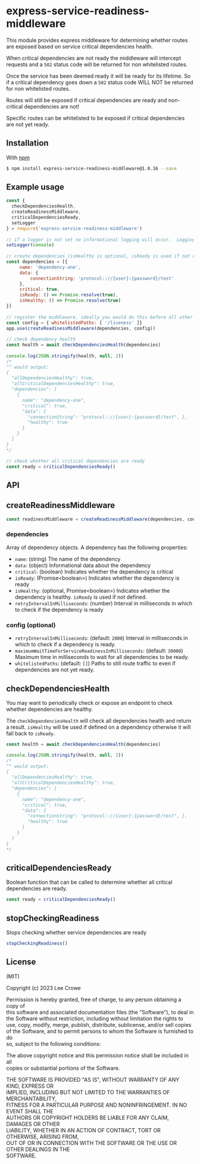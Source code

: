 
# express-service-readiness-middleware

This module provides express middleware for determining whether routes are exposed based on service critical dependencies health.

When critical dependencies are not ready the middleware will intercept requests and a `502` status code will be returned for non whitelisted routes.

Once the service has been deemed ready it will be ready for its lifetime. So if a critical dependency goes down a `502` status code WILL NOT be returned for non whitelisted routes.

Routes will still be exposed if critical dependencies are ready and non-critical dependencies are not!

Specific routes can be whitelisted to be exposed if critical dependencies are not yet ready.

## Installation

With [npm](http://npmjs.org)

```bash  
$ npm install express-service-readiness-middleware@1.0.16 --save
```  
  
## Example usage  
  
```js  
const {  
  checkDependenciesHealth, 
  createReadinessMiddleware,
  criticalDependenciesReady,
  setLogger
} = require('express-service-readiness-middleware')
  
// if a logger is not set no informational logging will occur.  Logging can be set using the 'setLogger' function.  The object must have a 'log' function.  
setLogger(console)  
  
// create dependencies (isHealthy is optional, isReady is used if not defined)
const dependencies = [{ 
     name: 'dependency-one',
     data: { 
         connectionString: 'protocol:://{user}:{password}/test'
     },
     critical: true,
     isReady: () => Promise.resolve(true),
     isHealthy: () => Promise.resolve(true)
}]  
  
// register the middleware, ideally you would do this before all other middlware  
const config = { whitelistedPaths: [ '/liveness' ]}  
app.use(createReadinessMiddleware(dependencies, config))  
  
// check dependency health  
const health = await checkDependenciesHealth(dependencies)  
  
console.log(JSON.stringify(health, null, 2))  
/*  
^^ would output:  
{
  "allDependenciesHealthy": true,
  "allCriticalDependenciesHealthy": true,  
  "dependencies": [
    {
      name": "dependency-one",
      "critical": true, 
      "data": {
        "connectionString": "protocol:://{user}:{password}/test", },
        "healthy": true
      }
    }
  ]
}  
*/

// check whether all critical dependencies are ready
const ready = criticalDependenciesReady()
```  

## API

## createReadinessMiddleware

```js  
const readinessMiddleware = createReadinessMiddleware(dependencies, config)  
```  

### dependencies

Array of dependency objects.  A dependency has the following properties:

- `name`: (string) The name of the dependency
- `data`: (object) Informational data about the dependency
- `critical`: (boolean) Indicates whether the dependency is critical
- `isReady`: (Promise&lt;boolean&gt;) Indicates whether the dependency is ready
- `isHealthy`: (optional, Promise&lt;boolean&gt;) Indicates whether the dependency is healthy. `isReady` is used if not defined.
- `retryIntervalInMilliseconds`: (number) Interval in milliseconds in which to check if the dependency is ready

### config (optional)

- `retryIntervalInMilliseconds`: (default: `2000`) Interval in milliseconds in which to check if a dependency is ready.
- `maximumWaitTimeForServiceReadinessInMilliseconds`: (default: `30000`) Maximum time in milliseconds to wait for all dependencies to be ready.
- `whitelistedPaths`: (default: `[]`) Paths to still route traffic to even if dependencies are not yet ready.

## checkDependenciesHealth

You may want to periodically check or expose an endpoint to check whether dependencies are healthy.

The `checkDependenciesHealth` will check all dependencies health and return a result.  `isHealthy` will be used if defined on a dependency otherwise it will fall back to `isReady`.

```js  
const health = await checkDependenciesHealth(dependencies)

console.log(JSON.stringify(health, null, 2))
/*  
^^ would output:  
{
  "allDependenciesHealthy": true,
  "allCriticalDependenciesHealthy": true,  
  "dependencies": [
    {
      name": "dependency-one",
      "critical": true, 
      "data": {
        "connectionString": "protocol:://{user}:{password}/test", },
        "healthy": true
      }
    }
  ]
}
*/
```

## criticalDependenciesReady

Boolean function that can be called to determine whether all critical dependencies are ready.

```js  
const ready = criticalDependenciesReady()
```

## stopCheckingReadiness

Stops checking whether service dependencies are ready

```js  
stopCheckingReadiness()
```

## License

(MIT)

Copyright (c) 2023 Lee Crowe

Permission is hereby granted, free of charge, to any person obtaining a copy of  
this software and associated documentation files (the "Software"), to deal in  
the Software without restriction, including without limitation the rights to  
use, copy, modify, merge, publish, distribute, sublicense, and/or sell copies  
of the Software, and to permit persons to whom the Software is furnished to do  
so, subject to the following conditions:

The above copyright notice and this permission notice shall be included in all  
copies or substantial portions of the Software.

THE SOFTWARE IS PROVIDED "AS IS", WITHOUT WARRANTY OF ANY KIND, EXPRESS OR  
IMPLIED, INCLUDING BUT NOT LIMITED TO THE WARRANTIES OF MERCHANTABILITY,  
FITNESS FOR A PARTICULAR PURPOSE AND NONINFRINGEMENT. IN NO EVENT SHALL THE  
AUTHORS OR COPYRIGHT HOLDERS BE LIABLE FOR ANY CLAIM, DAMAGES OR OTHER  
LIABILITY, WHETHER IN AN ACTION OF CONTRACT, TORT OR OTHERWISE, ARISING FROM,  
OUT OF OR IN CONNECTION WITH THE SOFTWARE OR THE USE OR OTHER DEALINGS IN THE  
SOFTWARE.